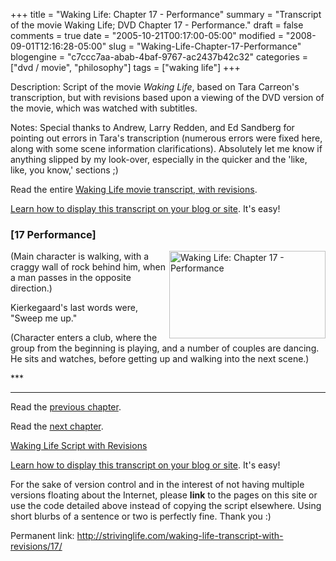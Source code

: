+++
title = "Waking Life: Chapter 17 - Performance"
summary = "Transcript of the movie Waking Life; DVD Chapter 17 - Performance."
draft = false
comments = true
date = "2005-10-21T00:17:00-05:00"
modified = "2008-09-01T12:16:28-05:00"
slug = "Waking-Life-Chapter-17-Performance"
blogengine = "c7ccc7aa-abab-4baf-9767-ac2437b42c32"
categories = ["dvd / movie", "philosophy"]
tags = ["waking life"]
+++

<div class="WPArticleInfo">
<p>
Description: Script of the movie <em>Waking Life</em>, based on Tara Carreon&#39;s transcription, but with revisions based upon a viewing of the DVD version of the movie, which was watched with subtitles. 
</p>
<p>
Notes: Special thanks to Andrew, Larry Redden, and Ed Sandberg for pointing out errors in Tara&#39;s transcription (numerous errors were fixed here, along with some scene information clarifications). Absolutely let me know if anything slipped by my look-over, especially in the quicker and the &#39;like, like, you know,&#39; sections ;) 
</p>
<p>
Read the entire <a href="/waking-life-transcript-with-revisions/">Waking Life movie transcript, with revisions</a>. 
</p>
<p>
<a href="/words/post/Display-parts-of-the-Waking-Life-Transcript-on-your-site.aspx">Learn how to display this transcript on your blog or site</a>. It&#39;s easy!
</p>
</div>
<h3 class="waking_life_chapter">[<a id="seventeen" name="seventeen" title="seventeen"></a>17 Performance] </h3>
<p>
<a href="/files/images/WakingLife/WakingLife_17_1.jpg" onclick="window.open(this.href);return false;"><img src="/files/images/WakingLife/WakingLife_17_1_t.jpg" alt="Waking Life: Chapter 17 - Performance" width="250" height="140" align="right" /></a>(Main character is walking, with a craggy wall of rock behind him, when a man passes in the opposite direction.) 
</p>
<p>
Kierkegaard&#39;s last words were, &quot;Sweep me up.&quot; 
</p>
<p>
(Character enters a club, where the group from the beginning is playing, and a number of couples are dancing. He sits and watches, before getting up and walking into the next scene.) 
</p>
<p>
*** 
</p>
<hr />
<p>
Read the <a href="/waking-life-transcript-with-revisions/16/">previous chapter</a>. 
</p>
<p>
Read the <a href="/waking-life-transcript-with-revisions/18/">next chapter</a>. 
</p>
<p>
<a href="/waking-life-transcript-with-revisions/">Waking Life Script with Revisions</a> 
</p>
<div class="tip">
<p>
<a href="/words/post/Display-parts-of-the-Waking-Life-Transcript-on-your-site.aspx">Learn how to display this transcript on your blog or site</a>. It&#39;s easy!
</p>
<p>
For the sake of version control and in the interest of not having multiple versions floating about the Internet, please <strong>link</strong> to the pages on this site or use the code detailed above instead of copying the script elsewhere. Using short blurbs of a sentence or two is perfectly fine. Thank you :) 
</p>
<p>
Permanent link: <a href="/waking-life-transcript-with-revisions/17/">http://strivinglife.com/waking-life-transcript-with-revisions/17/</a> 
</p>
</div>


